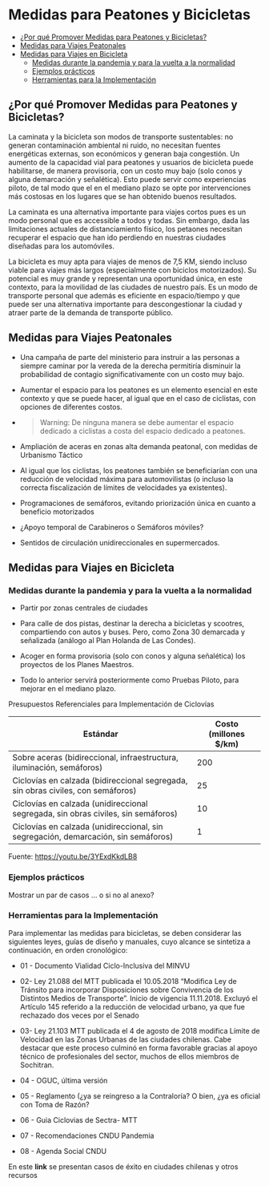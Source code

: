  # Medidas para Peatones y Bicicletas

  * [¿Por qué Promover Medidas para Peatones y Bicicletas?](#-por-qué-promover-medidas-para-peatones-y-bicicletas-)
  * [Medidas para Viajes Peatonales](#medidas-para-viajes-peatonales)
  * [Medidas para Viajes en Bicicleta](#medidas-para-viajes-en-bicicleta)
    + [Medidas durante la pandemia y para la vuelta a la normalidad](#medidas-durante-la-pandemia-y-para-la-vuelta-a-la-normalidad)
    + [Ejemplos prácticos](#ejemplos-prácticos)
    + [Herramientas para la Implementación](#herramientas-para-la-implementación)
    
 
## ¿Por qué Promover Medidas para Peatones y Bicicletas?

La caminata y la bicicleta son modos de transporte sustentables: no generan contaminación ambiental ni ruido, no necesitan fuentes energéticas externas, son económicos y generan baja congestión. Un aumento de la capacidad vial para peatones y usuarios de bicicleta puede habilitarse, de manera provisoria, con un costo muy bajo (solo conos y alguna demarcación y señalética). Esto puede servir como experiencias piloto, de tal modo que el en el mediano plazo se opte por intervenciones más costosas en los lugares que se han obtenido buenos resultados.

La caminata es una alternativa importante para viajes cortos pues es un modo personal que es accessible a todos y todas. Sin embargo, dada las limitaciones actuales de distanciamiento físico, los petaones necesitan recuperar el espacio que han ido perdiendo en nuestras ciudades diseñadas para los automóviles.

La bicicleta es muy apta para viajes de menos de 7,5 KM, siendo incluso viable para viajes más largos (especialmente con biciclos motorizados). Su potencial es muy grande y representan una oportunidad única, en este contexto, para la movilidad de las ciudades de nuestro país. Es un modo de transporte personal que además es eficiente en espacio/tiempo y que puede ser una alternativa importante para descongestionar la ciudad y atraer parte de la demanda de transporte público.

## Medidas para Viajes Peatonales

  - Una campaña de parte del ministerio para instruir a las personas a siempre caminar por la vereda de la derecha permitiría disminuir la probabilidad de contagio significativamente con un costo muy bajo.

  - Aumentar el espacio para los peatones es un elemento esencial en este contexto y que se puede hacer, al igual que en el caso de ciclistas, con opciones de diferentes costos.

  - > Warning: De ninguna manera se debe aumentar el espacio dedicado a ciclistas a costa del espacio dedicado a peatones.

  - Ampliación de aceras en zonas alta demanda peatonal, con medidas de Urbanismo Táctico

  - Al igual que los ciclistas, los peatones también se beneficiarían con una reducción de velocidad máxima para automovilistas (o incluso la correcta fiscalización de límites de velocidades ya existentes).

  - Programaciones de semáforos, evitando priorización única en cuanto a beneficio motorizados

  - ¿Apoyo temporal de Carabineros o Semáforos móviles?

  - Sentidos de circulación unidireccionales en supermercados.
    


## Medidas para Viajes en Bicicleta

        
### Medidas durante la pandemia y para la vuelta a la normalidad

  - Partir por zonas centrales de ciudades

  - Para calle de dos pistas, destinar la derecha a bicicletas y scootres, compartiendo con autos y buses. Pero, como Zona 30 demarcada y señalizada (análogo al Plan Holanda de Las Condes).

  - Acoger en forma provisoria (solo con conos y alguna señalética) los proyectos de los Planes Maestros.

  - Todo lo anterior servirá posteriormente como Pruebas Piloto, para mejorar en el mediano plazo.

Presupuestos Referenciales para Implementación de Ciclovías


| **Estándar**                                                                       | **Costo (millones $/km)** |
| ---------------------------------------------------------------------------------- | ------------------------- |
| Sobre aceras (bidireccional, infraestructura, iluminación, semáforos)              | 200                       |
| Ciclovías en calzada (bidireccional segregada, sin obras civiles, con semáforos)   | 25                        |
| Ciclovías en calzada (unidireccional segregada, sin obras civiles, sin semáforos)  | 10                        |
| Ciclovías en calzada (unidireccional, sin segregación, demarcación, sin semáforos) | 1                         |

Fuente: <https://youtu.be/3YExdKkdLB8>

### Ejemplos prácticos

Mostrar un par de casos … o si no al anexo?

### Herramientas para la Implementación

Para implementar las medidas para bicicletas, se deben considerar las siguientes leyes, guías de diseño y manuales, cuyo alcance se sintetiza a continuación, en orden cronológico:

  - 01 - Documento Vialidad Ciclo-Inclusiva del MINVU

  - 02- Ley 21.088 del MTT publicada el 10.05.2018 “Modifica Ley de Tránsito para incorporar Disposiciones sobre Convivencia de los Distintos Medios de Transporte”. Inicio de vigencia 11.11.2018. Excluyó el Artículo 145 referido a la reducción de velocidad urbano, ya que fue rechazado dos veces por el Senado

  - 03- Ley 21.103 MTT publicada el 4 de agosto de 2018 modifica Límite de Velocidad en las Zonas Urbanas de las ciudades chilenas. Cabe destacar que este proceso culminó en forma favorable gracias al apoyo técnico de profesionales del sector, muchos de ellos miembros de Sochitran.

  - 04 - OGUC, última versión

  - 05 - Reglamento (¿ya se reingreso a la Contraloría? O bien, ¿ya es oficial con Toma de Razón?

  - 06 - Guia Ciclovias de Sectra- MTT

  - 07 - Recomendaciones CNDU Pandemia

  - 08 - Agenda Social CNDU

En este **link** se presentan casos de éxito en ciudades chilenas y otros recursos
